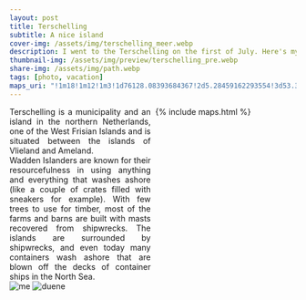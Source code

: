 ```yaml
---
layout: post
title: Terschelling
subtitle: A nice island
cover-img: /assets/img/terschelling_meer.webp
description: I went to the Terschelling on the first of July. Here's my experience
thumbnail-img: /assets/img/preview/terschelling_pre.webp
share-img: /assets/img/path.webp
tags: [photo, vacation]
maps_uri: "!1m18!1m12!1m3!1d76128.08393684367!2d5.28459162293554!3d53.396892966988!2m3!1f0!2f0!3f0!3m2!1i1024!2i768!4f13.1!3m3!1m2!1s0x47c926ad2422b941%3A0x6b577dbbeaff1c20!2sTerschelling%2C%20Niederlande!5e0!3m2!1sde!2sde!4v1620297927752!5m2!1sde!2sde"
---
```


<div style="width: 100%; justify-content: space-between; display: flex;">
    <div style="width: 100%; text-align: justify;" id="lside">
        <div>
            <span class=h3>T</span>erschelling is a municipality and an island in the northern Netherlands, one of the West Frisian Islands and is situated between the islands of Vlieland and Ameland.
        </div>
        Wadden Islanders are known for their resourcefulness in using anything and everything that washes ashore (like a couple of crates filled with sneakers for example). With few trees to use for timber, most of the farms and barns are built with masts recovered from shipwrecks. The islands are surrounded by shipwrecks, and even today many containers wash ashore that are blown off the decks of container ships in the North Sea.
    </div>
    <div style="width: 100%; padding-left: 0.5rem;">
        {% include maps.html %}
    </div>
</div>

<div class="gallery">
    <img src="{{ '/assets/img/terschelling_me.webp' | relative_url }}" alt="me" class="gallery-image"/>
    <img src="{{ '/assets/img/terschelling_duene.webp' | relative_url }}" alt="duene" class="gallery-image"/>
</div>

